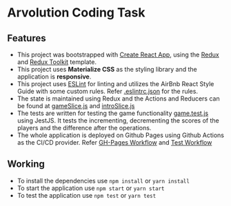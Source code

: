 # Arvolution Coding Task

## Features

- This project was bootstrapped with [Create React App](https://github.com/facebook/create-react-app), using the [Redux](https://redux.js.org/) and [Redux Toolkit](https://redux-toolkit.js.org/) template.
- This project uses **Materialize CSS** as the styling library and the application is **responsive**.
- This project uses [ESLint](https://eslint.org/) for linting and utilizes the AirBnb React Style Guide with some custom rules. Refer [.eslintrc.json](.eslintrc.json) for the rules.
- The state is maintained using Redux and the Actions and Reducers can be found at [gameSlice.js](src/components/game/gameSlice.js) and [introSlice.js](src/components/intro/introSlice.js)
- The tests are written for testing the game functionality [game.test.js](src/components/game/game.test.js) using JestJS. It tests the incrementing, decrementing the scores of the players and the difference after the operations.
- The whole application is deployed on Github Pages using Github Actions as the CI/CD provider. Refer [GH-Pages Workflow](.github/workflows/gh-pages.yml) and [Test Workflow](.github/workflows/test.yml)

## Working

- To install the dependencies use `npm install` or `yarn install`
- To start the application use `npm start` or `yarn start`
- To test the application use `npm test` or `yarn test`
